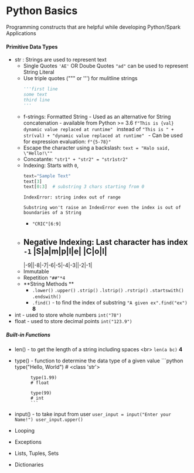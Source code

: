 # Python Basics
Programming constructs that are helpful while developing Python/Spark Applications

#### Primitive Data Types
* str : Strings are used to represent text
    - Single Quotes `'AE'` OR Doube Quotes `"ad"` can be used to represent String Literal
	- Use triple quotes (""" or ''') for mulitline strings
		```python 
		'''first line
		some text
		third line
		'''
		```
	- f-strings: Formatted String - Used as an alternative for String concatenation 
			- available from Python >= 3.6 
			`f"This is {val} dynamic value replaced at runtime" ` instead of
			`"This is " + str(val) + "dynamic value replaced at runtime" `
			- Can be used for expression evaluation: `f"{5-78}"`
	- Escape the character using a backslash:
		` text = "Halo said, \"Hello!\""  `
	- Concatante: `"str1" + "str2" = "str1str2"`
	- Indexing: Starts with `0`, 
		```python
		text="Sample Text"
		text[3]
		text[0:3]  # substring 3 chars starting from 0
		```
		```danger  
		IndexError: string index out of range
		```
		```info
		Substring won't raise an IndexError even the index is out of boundaries of a String
		``` 
		- `"CRIC"[6:9]`
	- Negative Indexing: Last character has index `-1`
		|S|a|m|p|l|e| |C|o|l|
		-------------
		|-9||-8|-7|-6|-5|-4|-3||-2|-1|	
	- Immutable	
	- Repetition `"##"*4`
	- **String Methods **
		- `.lower()` `.upper()` `.strip()` `.lstrip()` `.rstrip()` `.startswith()` `.endswith()`
		- `.find()` - to find the index of substring
		   `"A given ex".find("ex")` **8**
* int - used to store whole numbers  `int("78")`
* float - used to store decimal points `int("123.9")`
##### Built-in Functions
 * len() - to get the length of a string including spaces <br\>
			`len(a bc)` **4**

* type() - function to determine the data type of a given value
			```python
			type("Hello, World")
			# <class 'str'>

			type(1.99)
			# float

			type(99)
			# int
			```
* input() - to take input from user
 `user_input = input("Enter your Name!") user_input.upper()`

* Looping
* Exceptions
* Lists, Tuples, Sets
* Dictionaries